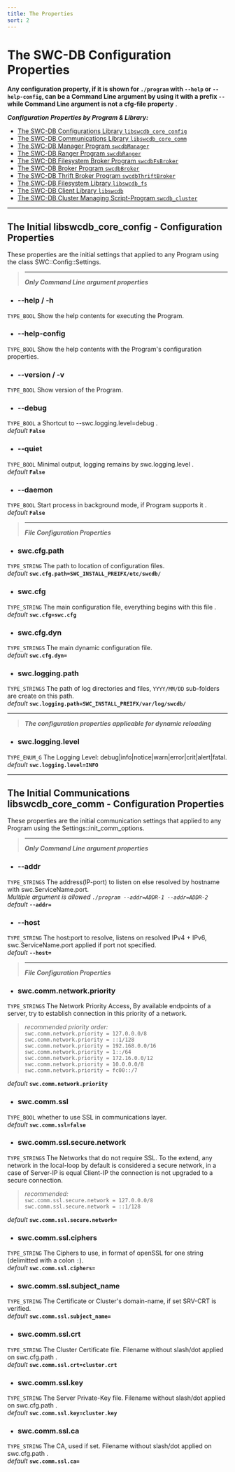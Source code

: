 ```yaml
---
title: The Properties
sort: 2
---
```





# The SWC-DB Configuration Properties
  **Any configuration property, if it is shown for ```./program``` with ```--help``` or ```--help-config```, can be a Command Line argument by using it with a prefix ```--``` while Command Line argument is not a cfg-file property** .

  **_Configuration Properties by Program & Library:_**
  * [The SWC-DB Configurations Library ```libswcdb_core_config```](#the-initial-libswcdb_core_config---configuration-properties)
  * [The SWC-DB Communications Library ```libswcdb_core_comm```](#the-initial-communications-libswcdb_core_comm---configuration-properties)
  * [The SWC-DB Manager Program ```swcdbManager```](manager.html)
  * [The SWC-DB Ranger Program ```swcdbRanger```](ranger.html)
  * [The SWC-DB Filesystem Broker Program ```swcdbFsBroker```](fsbroker.html)
  * [The SWC-DB Broker Program ```swcdbBroker```](broker.html)
  * [The SWC-DB Thrift Broker Program ```swcdbThriftBroker```](thriftbroker.html)
  * [The SWC-DB Filesystem Library ```libswcdb_fs```](libswcdb_fs/)
  * [The SWC-DB Client Library ```libswcdb```](libswcdb.html)
  * [The SWC-DB Cluster Managing Script-Program ```swcdb_cluster```](swcdb_cluster.html)



***



## The Initial libswcdb_core_config - Configuration Properties
These properties are the initial settings that applied to any Program using the class SWC::Config::Settings.


> ***
> **_Only Command Line argument properties_**

* ### --help / -h
```TYPE_BOOL```
Show the help contents for executing the Program.

* ### --help-config
```TYPE_BOOL```
Show the help contents with the Program's configuration properties.

* ### --version / -v
```TYPE_BOOL```
Show version of the Program.


* ### --debug
```TYPE_BOOL```
a Shortcut to --swc.logging.level=debug . \
_default_ **```False```**

* ### --quiet
```TYPE_BOOL```
Minimal output, logging remains by swc.logging.level . \
_default_ **```False```**

* ### --daemon
```TYPE_BOOL```
Start process in background mode, if Program supports it . \
_default_ **```False```**


> ***
> **_File Configuration Properties_**

* ### swc.cfg.path
```TYPE_STRING```
The path to location of configuration files. \
_default_ **```swc.cfg.path=SWC_INSTALL_PREIFX/etc/swcdb/```**

* ### swc.cfg
```TYPE_STRING```
The main configuration file, everything begins with this file . \
_default_ **```swc.cfg=swc.cfg```**

* ### swc.cfg.dyn
```TYPE_STRINGS```
The main dynamic configuration file. \
_default_ **```swc.cfg.dyn=```**


* ### swc.logging.path
```TYPE_STRINGS```
The path of log directories and files, ```YYYY/MM/DD``` sub-folders are create on this path. \
_default_ **```swc.logging.path=SWC_INSTALL_PREIFX/var/log/swcdb/```**


***

> **_The configuration properties applicable for dynamic reloading_**

* ### swc.logging.level
```TYPE_ENUM_G```
The Logging Level: debug|info|notice|warn|error|crit|alert|fatal. \
_default_ **```swc.logging.level=INFO```**



***



## The Initial Communications libswcdb_core_comm - Configuration Properties
These properties are the initial communication settings that applied to any Program using the Settings::init_comm_options.


> ***
> **_Only Command Line argument properties_**

* ### --addr
```TYPE_STRINGS```
The address(IP-port) to listen on else resolved by hostname with swc.ServiceName.port. \
_Multiple argument is allowed ```./program --addr=ADDR-1 --addr=ADDR-2```_ \
_default_ **```--addr=```**

* ### --host
```TYPE_STRING```
The host:port to resolve, listens on resolved IPv4 + IPv6, swc.ServiceName.port applied if port not specified. \
_default_ **```--host=```**



> ***
> **_File Configuration Properties_**


* ### swc.comm.network.priority
```TYPE_STRINGS```
The Network Priority Access, By available endpoints of a server, try to establish connection in this priority of a network.
> _recommended priority order:_ \
  ```swc.comm.network.priority = 127.0.0.0/8``` \
  ```swc.comm.network.priority = ::1/128``` \
  ```swc.comm.network.priority = 192.168.0.0/16``` \
  ```swc.comm.network.priority = 1::/64``` \
  ```swc.comm.network.priority = 172.16.0.0/12``` \
  ```swc.comm.network.priority = 10.0.0.0/8``` \
  ```swc.comm.network.priority = fc00::/7```

  _default_ **```swc.comm.network.priority```**

* ### swc.comm.ssl
```TYPE_BOOL```
whether to use SSL in communications layer. \
_default_ **```swc.comm.ssl=false```**

* ### swc.comm.ssl.secure.network
```TYPE_STRINGS```
The Networks that do not require SSL. To the extend, any network in the local-loop by default is considered a secure network, in a case of Server-IP is equal Client-IP the connection is not upgraded to a secure connection.
> _recommended:_ \
  ```swc.comm.ssl.secure.network = 127.0.0.0/8``` \
  ```swc.comm.ssl.secure.network = ::1/128```

  _default_ **```swc.comm.ssl.secure.network=```**

* ### swc.comm.ssl.ciphers
```TYPE_STRING```
The Ciphers to use, in format of openSSL for one string (delimitted with a colon ```:```). \
_default_ **```swc.comm.ssl.ciphers=```**

* ### swc.comm.ssl.subject_name
```TYPE_STRING```
The Certificate or Cluster's domain-name, if set SRV-CRT is verified. \
_default_ **```swc.comm.ssl.subject_name=```**

* ### swc.comm.ssl.crt
```TYPE_STRING```
The Cluster Certificate file. Filename without slash/dot applied on swc.cfg.path . \
_default_ **```swc.comm.ssl.crt=cluster.crt```**

* ### swc.comm.ssl.key
```TYPE_STRING```
The Server Private-Key file. Filename without slash/dot applied on swc.cfg.path . \
_default_ **```swc.comm.ssl.key=cluster.key```**


* ### swc.comm.ssl.ca
```TYPE_STRING```
The CA, used if set. Filename without slash/dot applied on swc.cfg.path . \
_default_ **```swc.comm.ssl.ca=```**
